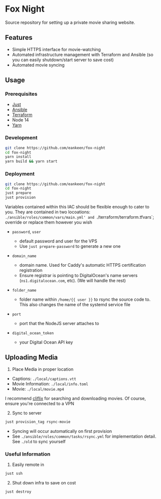 # Fox Night

Source repository for setting up a private movie sharing website.

## Features

- Simple HTTPS interface for movie-watching
- Automated infrastructure management with Terraform and Ansible (so you can easily shutdown/start server to save cost)
- Automated movie syncing

## Usage

### Prerequisites

- [Just](https://github.com/casey/just)
- [Ansible](https://github.com/ansible/ansible)
- [Terraform](https://github.com/hashicorp/terraform)
- Node 14
- [Yarn](https://github.com/yarnpkg/yarn)

### Development

```sh
git clone https://github.com/eankeen/fox-night
cd fox-night
yarn install
yarn build && yarn start
```

### Deployment

```sh
git clone https://github.com/eankeen/fox-night
cd fox-night
just prepare
just provision
```

Variables contained within this IAC should be flexible enough to cater to you. They are contained in two locoations: `./ansible/roles/common/vars/main.yml' and `./terraform/terraform.tfvars`; override or replace them however you wish

- `password`, `user`

  - default password and user for the VPS
  - Use `just prepare-password` to generate a new one

- `domain_name`

  - domain name. Used for Caddy's automatic HTTPS certification registration
  - Ensure registrar is pointing to DigitalOcean's name servers (`ns1.digitalocean.com`, etc). (We will handle the rest)

- `folder_name`

  - folder name within `/home/{{ user }}` to rsync the source code to. This also changes the name of the systemd service file

- `port`

  - port that the NodeJS server attaches to

- `digital_ocean_token`

  - your Digital Ocean API key

## Uploading Media

1. Place Media in proper location

- Captions: `./local/captions.vtt`
- Movie Information: `./local/info.toml`
- Movie: `./local/movie.mp4`

I recommend [cliflix](https://github.com/fabiospampinato/cliflix) for searching and downloading movies. Of course, ensure you're connected to a VPN

2. Sync to server

```sh
just provision_tag rsync-movie
```

- Syncing will occur automatically on first provision
- See `./ansible/roles/common/tasks/rsync.yml` for implementation detail. See `./old` to sync yourself

### Useful Information

1. Easily remote in

```sh
just ssh
```

2. Shut down infra to save on cost

```sh
just destroy
```
